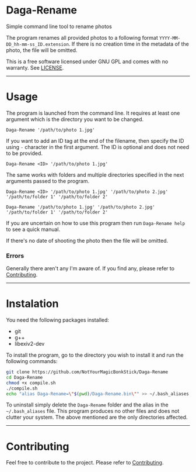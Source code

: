 # Daga-Rename

Simple command line tool to rename photos

The program renames all provided photos to a following format `YYYY-MM-DD_hh-mm-ss_ID.extension`. If there is no creation time in the metadata of the photo, the file will be omitted.

This is a free software licensed under GNU GPL and comes with no warranty. See [LICENSE](./LICENSE).

---

# Usage

The program is launched from the command line. It requires at least one argument which is the directory you want to be changed.

`Daga-Rename '/path/to/photo 1.jpg'`

If you want to add an ID tag at the end of the filename, then specify the ID using `-` character in the first argument. The ID is optional and does not need to be provided.

`Daga-Rename <ID> '/path/to/photo 1.jpg'`

The same works with folders and multiple directories specified in the next arguments passed to the program.

`Daga-Rename <ID> '/path/to/photo 1.jpg' '/path/to/photo 2.jpg' '/path/to/folder 1' '/path/to/folder 2'`

`Daga-Rename '/path/to/photo 1.jpg' '/path/to/photo 2.jpg' '/path/to/folder 1' '/path/to/folder 2'`

If you are uncertain on how to use this program then run `Daga-Rename help` to see a quick manual.

If there's no date of shooting the photo then the file will be omitted.

### Errors

Generally there aren't any I'm aware of. If you find any, please refer to [Contributing](./contributing.md).

---

# Instalation

You need the following packages installed:
- git
- g++
- libexiv2-dev

To install the program, go to the directory you wish to install it and run the following commands:
```bash
git clone https://github.com/NotYourMagicBonkStick/Daga-Rename
cd Daga-Rename
chmod +x compile.sh
./compile.sh
echo "alias Daga-Rename=\"$(pwd)/Daga-Rename.bin\"" >> ~/.bash_aliases
```

To uninstall simply delete the `Daga-Rename` folder and the alias in the `~/.bash_aliases` file. This program produces no other files and does not clutter your system. The above mentioned are the only directories affected.

---

# Contributing

Feel free to contribute to the project. Please refer to [Contributing](./contributing.md).
